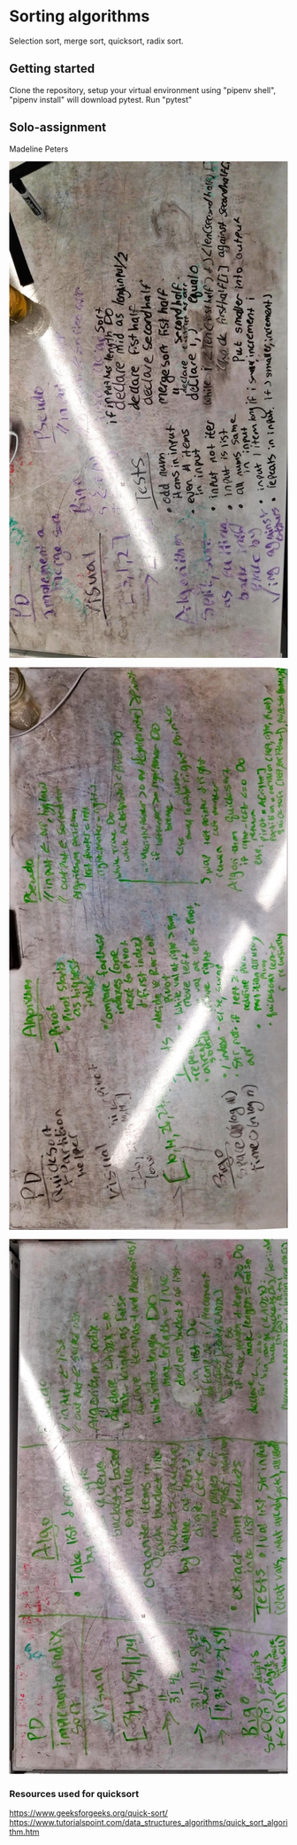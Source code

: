 # Sorting algorithms
Selection sort, merge sort, quicksort, radix sort.

## Getting started
Clone the repository, setup your virtual environment using "pipenv shell", "pipenv install" will download pytest. Run "pytest"

## Solo-assignment
Madeline Peters

![Whiteboard image for Merge Sort ](/assets/merge_sort.jpg)

![Whiteboard image for QuickSort ](/assets/quicksort.jpg)

![Whiteboard image for Radix Sort ](/assets/radix.jpg)

### Resources used for quicksort
https://www.geeksforgeeks.org/quick-sort/
https://www.tutorialspoint.com/data_structures_algorithms/quick_sort_algorithm.htm

